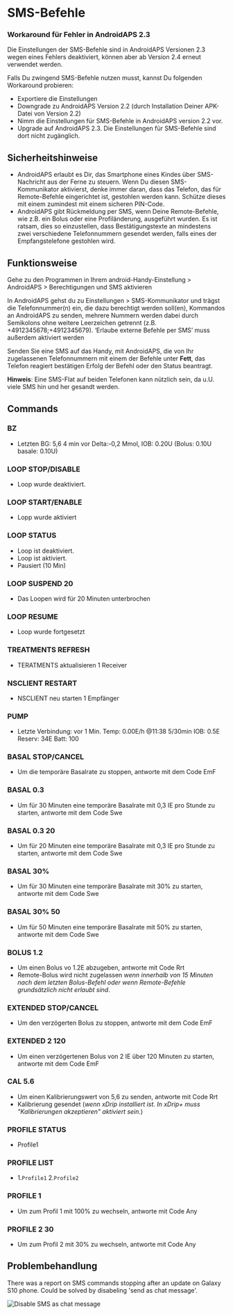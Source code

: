 # SMS-Befehle

### Workaround für Fehler in AndroidAPS 2.3

Die Einstellungen der SMS-Befehle sind in AndroidAPS Versionen 2.3 wegen eines Fehlers deaktiviert, können aber ab Version 2.4 erneut verwendet werden.

Falls Du zwingend SMS-Befehle nutzen musst, kannst Du folgenden Workaround probieren:

- Exportiere die Einstellungen
- Downgrade zu AndroidAPS Version 2.2 (durch Installation Deiner APK-Datei von Version 2.2)
- Nimm die Einstellungen für SMS-Befehle in AndroidAPS version 2.2 vor.
- Upgrade auf AndroidAPS 2.3. Die Einstellungen für SMS-Befehle sind dort nicht zugänglich.

## Sicherheitshinweise

- AndroidAPS erlaubt es Dir, das Smartphone eines Kindes über SMS-Nachricht aus der Ferne zu steuern. Wenn Du diesen SMS-Kommunikator aktivierst, denke immer daran, dass das Telefon, das für Remote-Befehle eingerichtet ist, gestohlen werden kann. Schütze dieses mit einem zumindest mit einem sicheren PIN-Code.
- AndroidAPS gibt Rückmeldung per SMS, wenn Deine Remote-Befehle, wie z.B. ein Bolus oder eine Profiländerung, ausgeführt wurden. Es ist ratsam, dies so einzustellen, dass Bestätigungstexte an mindestens zwei verschiedene Telefonnummern gesendet werden, falls eines der Empfangstelefone gestohlen wird.

## Funktionsweise

Gehe zu den Programmen in Ihrem android-Handy-Einstellung > AndroidAPS > Berechtigungen und SMS aktivieren

In AndroidAPS gehst du zu Einstellungen > SMS-Kommunikator und trägst die Telefonnummer(n) ein, die dazu berechtigt werden soll(en), Kommandos an AndroidAPS zu senden, mehrere Nummern werden dabei durch Semikolons ohne weitere Leerzeichen getrennt (z.B. +4912345678;+4912345679). ‘Erlaube externe Befehle per SMS’ muss außerdem aktiviert werden

Senden Sie eine SMS auf das Handy, mit AndroidAPS, die von Ihr zugelassenen Telefonnummern mit einem der Befehle unter **Fett**, das Telefon reagiert bestätigen Erfolg der Befehl oder den Status beantragt.

**Hinweis**: Eine SMS-Flat auf beiden Telefonen kann nützlich sein, da u.U. viele SMS hin und her gesandt werden.

## Commands

### BZ

- Letzten BG: 5,6 4 min vor Delta:-0,2 Mmol, IOB: 0.20U (Bolus: 0.10U basale: 0.10U)

### LOOP STOP/DISABLE

- Loop wurde deaktiviert.

### LOOP START/ENABLE

- Lopp wurde aktiviert

### LOOP STATUS

- Loop ist deaktiviert.
- Loop ist aktiviert.
- Pausiert (10 Min)

### LOOP SUSPEND 20

- Das Loopen wird für 20 Minuten unterbrochen

### LOOP RESUME

- Loop wurde fortgesetzt

### TREATMENTS REFRESH

- TERATMENTS aktualisieren 1 Receiver

### NSCLIENT RESTART

- NSCLIENT neu starten 1 Empfänger

### PUMP

- Letzte Verbindung: vor 1 Min. Temp: 0.00E/h @11:38 5/30min IOB: 0.5E Reserv: 34E Batt: 100

### BASAL STOP/CANCEL

- Um die temporäre Basalrate zu stoppen, antworte mit dem Code EmF

### BASAL 0.3

- Um für 30 Minuten eine temporäre Basalrate mit 0,3 IE pro Stunde zu starten, antworte mit dem Code Swe

### BASAL 0.3 20

- Um für 20 Minuten eine temporäre Basalrate mit 0,3 IE pro Stunde zu starten, antworte mit dem Code Swe

### BASAL 30%

- Um für 30 Minuten eine temporäre Basalrate mit 30% zu starten, antworte mit dem Code Swe

### BASAL 30% 50

- Um für 50 Minuten eine temporäre Basalrate mit 50% zu starten, antworte mit dem Code Swe

### BOLUS 1.2

- Um einen Bolus vo 1.2E abzugeben, antworte mit Code Rrt
- Remote-Bolus wird nicht zugelassen *wenn innerhalb von 15 Minuten nach dem letzten Bolus-Befehl oder wenn Remote-Befehle grundsätzlich nicht erlaubt sind*.

### EXTENDED STOP/CANCEL

- Um den verzögerten Bolus zu stoppen, antworte mit dem Code EmF

### EXTENDED 2 120

- Um einen verzögertenen Bolus von 2 IE über 120 Minuten zu starten, antworte mit dem Code EmF

### CAL 5.6

- Um einen Kalibrierungswert von 5,6 zu senden, antworte mit Code Rrt
- Kalibrierung gesendet (*wenn xDrip installiert ist. In xDrip+ muss "Kalibrierungen akzeptieren" aktiviert sein*.)

### PROFILE STATUS

- Profile1

### PROFILE LIST

- 1.`Profile1` 2.`Profile2`

### PROFILE 1

- Um zum Profil 1 mit 100% zu wechseln, antworte mit Code Any

### PROFILE 2 30

- Um zum Profil 2 mit 30% zu wechseln, antworte mit Code Any

## Problembehandlung

There was a report on SMS commands stopping after an update on Galaxy S10 phone. Could be solved by disabeling 'send as chat message'.

![Disable SMS as chat message](../images/SMSdisableChat.png)